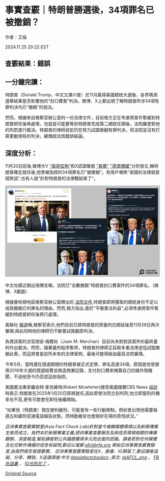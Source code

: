 # 事實查覈｜特朗普勝選後，34項罪名已被撤銷？

作者：艾倫

2024.11.25 20:22 EST

## 查覈結果：錯誤

## 一分鐘完讀：

特朗普（Donald Trump，中文又譯川普）於11月贏得美國總統大選後，各界猜測選舉結果是否影響他的“封口費案”判決。微博、X上都出現了稱特朗普所涉34項有罪判決均已“撤銷”的說法。

然而，根據來自檢察官辦公室的一份法律文件，目前檢方正在考慮將案件暫緩到特朗普卸任後再處理，也就是可能要等到特朗普完成第二總統任期後，法院纔會對他的刑罰進行裁決。特朗普的律師目前仍在努力試圖推翻有罪判決，但法院並沒有打算更動現有的判決，網傳說法爲錯誤結論。

## 深度分析：

11月20日前後,微博大V ["服哥炫物"](https://weibo.com/2435939794/P1acxDmNt?refer_flag=1001030103_)和X認證賬號 ["客塵"](https://x.com/MilesW8964/status/1859009771371983033) ["德潤傳媒"](https://x.com/DXDWX999/status/1858929590565228788)分別發文,稱特朗普確定就任後,他曾被指控的34項罪名已"被撤銷"。有用戶嘲笑"美國的法律就是個笑話",也有人說"針對特朗普的法律戰結束了"。

![中文社媒近期出現傳言稱，法院已"全數撤銷"特朗普封口費案件的34項罪名。（微博、X截圖）](images/TWEUVZWEMHCMGY6R5UQ4X7UIFU.jpg)

中文社媒近期出現傳言稱，法院已"全數撤銷"特朗普封口費案件的34項罪名。（微博、X截圖）

根據曼哈頓地區檢察官辦公室釋出的 [法院文件](https://www.documentcloud.org/documents/25345958-da_recommendation?responsive=1&title=1),特朗普即將獲取的總統身份不足以成爲撤銷已判罪名的理由。然而,檢方指出,基於"平衡憲法利益",必須考慮將案件暫緩到特朗普卸任後再行處理。

美聯社 [報道](https://apnews.com/article/trump-hush-money-case-stormy-daniels-8793ae086092c64325d38a380851e23a)稱,檢察官表示,他們目前已將特朗普的原量刑日期延後至11月26日再次審理,與此同時他的律師仍不斷嘗試推翻原判決。

負責該案的法官胡安∙梅爾尚（Juan M. Merchan）目前尚未對對該案件的最終量刑作出裁決。然而，隨著量刑程序暫停，特朗普的律師正採取多重法律途徑試圖撤銷此案，而這將會是前所未有的法律案例，最後可能得經由最高法院審理。

今年5月，當時還在競選期間的特朗普被正式定罪，罪名高達34項，原因是他曾挪用2016年大選的競選經費並僞造商業記錄，支付封口費來掩蓋自己的婚外情醜聞，不過他至今仍否認這些指控。

美國憲法專家羅伯特·麥克維特(Robert Mcwhirter)接受美國媒體CBS News [採訪](https://www.cbsnews.com/losangeles/video/will-trump-face-prison-constitutional-law-expert-robert-mcwhirter-weighs-in/)時表示,特朗普在2025年1月20日即將就任,因此即使法院立刻判刑,他立即服刑的機率也不高,更有可能會在卸任後纔開始。

“如果他（特朗普）現在被判緩刑，可能會有一些行動限制。例如會出現他需要每週五和緩刑官通電話報告狀態，而特勤維安也會剛好在場的奇怪狀況。”

*亞洲事實查覈實驗室(Asia Fact Check Lab)針對當今複雜媒體環境以及新興傳播生態而成立。我們本於新聞專業主義,提供專業查覈報告及與信息環境相關的傳播觀察、深度報道,幫助讀者對公共議題獲得多元而全面的認識。讀者若對任何媒體及社交軟件傳播的信息有疑問,歡迎以電郵*  [*afcl@rfa.org*](mailto:afcl@rfa.org)  *寄給亞洲事實查覈實驗室,由我們爲您查證覈實。* *亞洲事實查覈實驗室在X、臉書、IG開張了,歡迎讀者追蹤、分享、轉發。X這邊請進:中文*  [*@asiafactcheckcn*](https://twitter.com/asiafactcheckcn)  *;英文:*  [*@AFCL\_eng*](https://twitter.com/AFCL_eng)  *、*  [*FB在這裏*](https://www.facebook.com/asiafactchecklabcn)  *、*  [*IG也別忘了*](https://www.instagram.com/asiafactchecklab/)  *。*



[Original Source](https://www.rfa.org/mandarin/shishi-hecha/hc-charges-against-trump-to-be-dropped-after-his-eletion-fact-check-11252024201557.html)